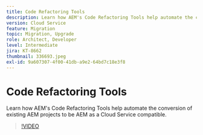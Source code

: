 ```yaml
---
title: Code Refactoring Tools
description: Learn how AEM's Code Refactoring Tools help automate the conversion of existing AEM projects to be AEM as a Cloud Service compatible.
version: Cloud Service
feature: Migration
topic: Migration, Upgrade
role: Architect, Developer
level: Intermediate
jira: KT-8662
thumbnail: 336693.jpeg
exl-id: 9a607307-4f00-41db-a9e2-64bd7c18e3f8
---
```

# Code Refactoring Tools

Learn how AEM's Code Refactoring Tools help automate the conversion of existing AEM projects to be AEM as a Cloud Service compatible.

>[!VIDEO](https://video.tv.adobe.com/v/336693?quality=12&learn=on)
